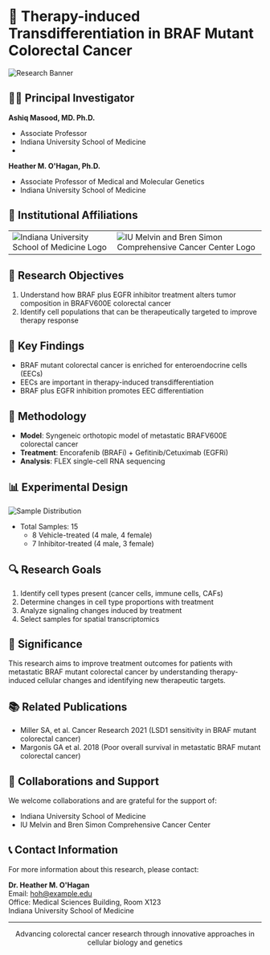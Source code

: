 # 🧬 Therapy-induced Transdifferentiation in BRAF Mutant Colorectal Cancer

![Research Banner](https://via.placeholder.com/1000x200?text=BRAF+Mutant+Colorectal+Cancer+Research)

## 👩‍🔬 Principal Investigator
**Ashiq Masood, MD. Ph.D.**
- Associate Professor
- Indiana University School of Medicine
- 
**Heather M. O'Hagan, Ph.D.**
- Associate Professor of Medical and Molecular Genetics
- Indiana University School of Medicine

## 🏢 Institutional Affiliations

<table>
  <tr>
    <td><img src="=https://cancer.iu.edu/" alt="Indiana University School of Medicine Logo"></td>
    <td><img src="[https://via.placeholder.com/200x100?text=IU+Simon+Cancer+Center](https://cancer.iu.edu/index.html)" alt="IU Melvin and Bren Simon Comprehensive Cancer Center Logo"></td>
  </tr>
</table>

## 🎯 Research Objectives

1. Understand how BRAF plus EGFR inhibitor treatment alters tumor composition in BRAFV600E colorectal cancer
2. Identify cell populations that can be therapeutically targeted to improve therapy response

## 🧫 Key Findings

- BRAF mutant colorectal cancer is enriched for enteroendocrine cells (EECs)
- EECs are important in therapy-induced transdifferentiation
- BRAF plus EGFR inhibition promotes EEC differentiation

## 🔬 Methodology

- **Model**: Syngeneic orthotopic model of metastatic BRAFV600E colorectal cancer
- **Treatment**: Encorafenib (BRAFi) + Gefitinib/Cetuximab (EGFRi)
- **Analysis**: FLEX single-cell RNA sequencing

## 📊 Experimental Design

![Sample Distribution](https://via.placeholder.com/600x300?text=15+Samples:+8+Vehicle,+7+Inhibitor+Treated)

- Total Samples: 15
  - 8 Vehicle-treated (4 male, 4 female)
  - 7 Inhibitor-treated (4 male, 3 female)

## 🔍 Research Goals

1. Identify cell types present (cancer cells, immune cells, CAFs)
2. Determine changes in cell type proportions with treatment
3. Analyze signaling changes induced by treatment
4. Select samples for spatial transcriptomics

## 🌟 Significance

This research aims to improve treatment outcomes for patients with metastatic BRAF mutant colorectal cancer by understanding therapy-induced cellular changes and identifying new therapeutic targets.

## 📚 Related Publications

- Miller SA, et al. Cancer Research 2021 (LSD1 sensitivity in BRAF mutant colorectal cancer)
- Margonis GA et al. 2018 (Poor overall survival in metastatic BRAF mutant colorectal cancer)

## 🤝 Collaborations and Support

We welcome collaborations and are grateful for the support of:
- Indiana University School of Medicine
- IU Melvin and Bren Simon Comprehensive Cancer Center

## 📞 Contact Information

For more information about this research, please contact:

**Dr. Heather M. O'Hagan**  
Email: [hoh@example.edu](mailto:hoh@example.edu)  
Office: Medical Sciences Building, Room X123  
Indiana University School of Medicine

---

<p align="center">
  Advancing colorectal cancer research through innovative approaches in cellular biology and genetics
</p>
